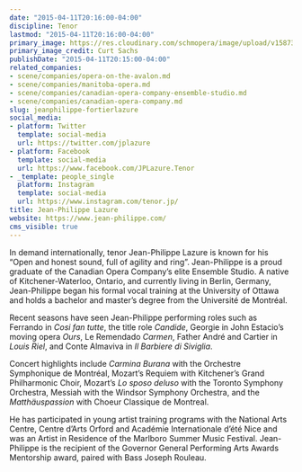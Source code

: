 ```yaml
---
date: "2015-04-11T20:16:00-04:00"
discipline: Tenor
lastmod: "2015-04-11T20:16:00-04:00"
primary_image: https://res.cloudinary.com/schmopera/image/upload/v1587397046/media/2020/04/Headshot_Megapiczel_Studios_-_Curt_Sachs_uxszxq.jpg
primary_image_credit: Curt Sachs
publishDate: "2015-04-11T20:15:00-04:00"
related_companies:
- scene/companies/opera-on-the-avalon.md
- scene/companies/manitoba-opera.md
- scene/companies/canadian-opera-company-ensemble-studio.md
- scene/companies/canadian-opera-company.md
slug: jeanphilippe-fortierlazure
social_media:
- platform: Twitter
  template: social-media
  url: https://twitter.com/jplazure
- platform: Facebook
  template: social-media
  url: https://www.facebook.com/JPLazure.Tenor
- _template: people_single
  platform: Instagram
  template: social-media
  url: https://www.instagram.com/tenor.jp/
title: Jean-Philippe Lazure
website: https://www.jean-philippe.com/
cms_visible: true
---
```

In demand internationally, tenor Jean-Philippe Lazure is known for his “Open and honest sound, full of agility and ring”. Jean-Philippe is a proud graduate of the Canadian Opera Company’s elite Ensemble Studio. A native of Kitchener-Waterloo, Ontario, and currently living in Berlin, Germany, Jean-Philippe began his formal vocal training at the University of Ottawa and holds a bachelor and master’s degree from the Université de Montréal.  

Recent seasons have seen Jean-Philippe performing roles such as Ferrando in _Cosi fan tutte_, the title role _Candide_, Georgie in John Estacio’s moving opera _Ours_, Le Remendado _Carmen_, Father André and Cartier in _Louis Riel_, and Conte Almaviva in _Il Barbiere di Siviglia_.

Concert highlights include _Carmina Burana_ with the Orchestre Symphonique de Montréal, Mozart’s Requiem with Kitchener’s Grand Philharmonic Choir, Mozart’s _Lo sposo deluso_ with the Toronto Symphony Orchestra, Messiah with the Windsor Symphony Orchestra, and the _Matthäuspassion_ with Choeur Classique de Montreal. 

He has participated in young artist training programs with the National Arts Centre, Centre d’Arts Orford and Académie Internationale d’été Nice and was an Artist in Residence of the Marlboro Summer Music Festival. Jean-Philippe is the recipient of the Governor General Performing Arts Awards Mentorship award, paired with Bass Joseph Rouleau.
